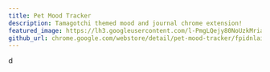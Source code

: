 ```yaml
---
title: Pet Mood Tracker
description: Tamagotchi themed mood and journal chrome extension!
featured_image: https://lh3.googleusercontent.com/l-PmgLQejy80NoUzkMria_k05x6LH9EZOhkLN7OwqLCcPosZlJg8Htb7oVNYxlG38JGOcnKBNsK012yk_QygzsR0=w640-h400-e365-rj-sc0x00ffffff
github_url: chrome.google.com/webstore/detail/pet-mood-tracker/fpidnlaipemhlfgilocegokiipdbhagh?hl=en
---
```

d